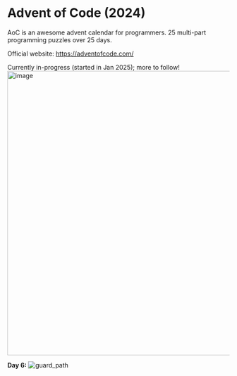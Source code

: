 # Advent of Code (2024)
AoC is an awesome advent calendar for programmers. 25 multi-part programming puzzles over 25 days. 

Official website: https://adventofcode.com/

Currently in-progress (started in Jan 2025); more to follow!
<img width="646" alt="image" src="https://github.com/user-attachments/assets/1cc2a512-ab23-4314-bda6-399b68bdcbd2" />

**Day 6:**
![guard_path](https://github.com/user-attachments/assets/85314100-cee6-4429-9b2d-70b2a7e7f968)
